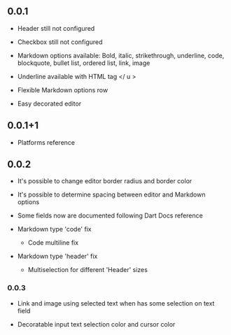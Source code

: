 ## 0.0.1

- Header still not configured

- Checkbox still not configured

- Markdown options available: Bold, italic, strikethrough, underline, code, blockquote, bullet list, ordered list, link, image

- Underline available with HTML tag </ u >

- Flexible Markdown options row

- Easy decorated editor

## 0.0.1+1

- Platforms reference

## 0.0.2

- It's possible to change editor border radius and border color
- It's possible to determine spacing between editor and Markdown options

- Some fields now are documented following Dart Docs reference

- Markdown type 'code' fix

  - Code multiline fix

- Markdown type 'header' fix
  - Multiselection for different 'Header' sizes

### 0.0.3

- Link and image using selected text when has some selection on text field

- Decoratable input text selection color and cursor color

<!-- TODO(Felipe): Checkbox selection -->
